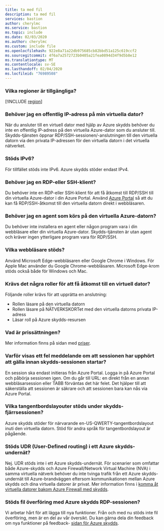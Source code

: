 ```yaml
---
title: ta med fil
description: ta med fil
services: bastion
author: cherylmc
ms.service: bastion
ms.topic: include
ms.date: 02/03/2020
ms.author: cherylmc
ms.custom: include file
ms.openlocfilehash: 922e8a71a22db975685cb82bbd51a125c619ccf2
ms.sourcegitcommit: 4f6a7a2572723b0405a21fea0894d34f9d5b8e12
ms.translationtype: MT
ms.contentlocale: sv-SE
ms.lasthandoff: 02/04/2020
ms.locfileid: "76989508"
---
```

### <a name="regions"></a>Vilka regioner är tillgängliga?

[!INCLUDE [region](bastion-regions-include.md)]

### <a name="publicip"></a>Behöver jag en offentlig IP-adress på min virtuella dator?

När du ansluter till en virtuell dator med hjälp av Azure skydds behöver du inte en offentlig IP-adress på den virtuella Azure-dator som du ansluter till. Skydds-tjänsten öppnar RDP/SSH-sessionen/-anslutningen till den virtuella datorn via den privata IP-adressen för den virtuella datorn i det virtuella nätverket.

### <a name="is-ipv6-supported"></a>Stöds IPv6?

För tillfället stöds inte IPv6. Azure skydds stöder endast IPv4.

### <a name="rdpssh"></a>Behöver jag en RDP-eller SSH-klient?

Du behöver inte en RDP-eller SSH-klient för att få åtkomst till RDP/SSH till din virtuella Azure-dator i din Azure Portal. Använd [Azure Portal](https://portal.azure.com) så att du kan få RDP/SSH-åtkomst till den virtuella datorn direkt i webbläsaren.

### <a name="agent"></a>Behöver jag en agent som körs på den virtuella Azure-datorn?

Du behöver inte installera en agent eller någon program vara i din webbläsare eller din virtuella Azure-dator. Skydds-tjänsten är utan agent och kräver ingen ytterligare program vara för RDP/SSH.

### <a name="browsers"></a>Vilka webbläsare stöds?

Använd Microsoft Edge-webbläsaren eller Google Chrome i Windows. För Apple Mac använder du Google Chrome-webbläsaren. Microsoft Edge-krom stöds också både för Windows och Mac.

### <a name="roles"></a>Krävs det några roller för att få åtkomst till en virtuell dator?

Följande roller krävs för att upprätta en anslutning:

* Rollen läsare på den virtuella datorn
* Rollen läsare på NÄTVERKSKORTet med den virtuella datorns privata IP-adress
* Läsar roll på Azure skydds-resursen

### <a name="pricingpage"></a>Vad är prissättningen?

Mer information finns på sidan med [priser](https://aka.ms/BastionHostPricing).

### <a name="session"></a>Varför visas ett fel meddelande om att sessionen har upphört att gälla innan skydds-sessionen startar?

En session ska endast initieras från Azure Portal. Logga in på Azure Portal och påbörja sessionen igen. Om du går till URL: en direkt från en annan webbläsarsession eller TABB förväntas det här felet. Det hjälper till att säkerställa att sessionen är säkrare och att sessionen bara kan nås via Azure Portal.

### <a name="keyboard"></a>Vilka tangentbordslayouter stöds under skydds-fjärrsessionen?

Azure skydds stöder för närvarande en-US-QWERTY-tangentbordslayout inuti den virtuella datorn.  Stöd för andra språk för tangentbordslayout är pågående.

### <a name="udr"></a>Stöds UDR (User-Defined routing) i ett Azure skydds-undernät?

Nej. UDR stöds inte i ett Azure skydds-undernät.
För scenarier som omfattar både Azure-skydds och Azure Firewall/Network Virtual Machine (NVA) i samma virtuella nätverk behöver du inte tvinga trafik från ett Azure skydds-undernät till Azure-brandväggen eftersom kommunikationen mellan Azure skydds och dina virtuella datorer är privat. Mer information finns i [komma åt virtuella datorer bakom Azure Firewall med skydds](https://azure.microsoft.com/blog/accessing-virtual-machines-behind-azure-firewall-with-azure-bastion/).

### <a name="filetransfer"></a>Stöds fil överföring med Azure skydds RDP-sessionen?

Vi arbetar hårt för att lägga till nya funktioner. Från och med nu stöds inte fil överföring, men är en del av vår översikt. Du kan gärna dela din feedback om nya funktioner på feedback- [sidan för Azure skydds](https://feedback.azure.com/forums/217313-networking?category_id=367303).
